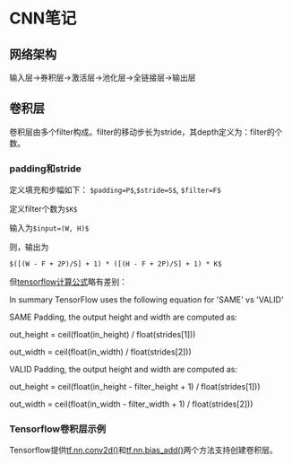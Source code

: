 # CNN笔记

## 网络架构

输入层->券积层->激活层->池化层->全链接层->输出层

## 卷积层

卷积层由多个filter构成。filter的移动步长为stride，其depth定义为：filter的个数。

### padding和stride

定义填充和步幅如下：
`$padding=P$`,`$stride=S$`, `$filter=F$`

定义filter个数为`$K$`

输入为`$input=(W, H)$`

则，输出为

`$([(W - F + 2P)/S] + 1) * ([(H - F + 2P)/S] + 1) * K$`

但[tensorflow计算公式](https://www.tensorflow.org/api_guides/python/nn#Convolution)略有差别：

In summary TensorFlow uses the following equation for 'SAME' vs 'VALID'

SAME Padding, the output height and width are computed as:

out_height = ceil(float(in_height) / float(strides[1]))

out_width = ceil(float(in_width) / float(strides[2]))

VALID Padding, the output height and width are computed as:

out_height = ceil(float(in_height - filter_height + 1) / float(strides[1]))

out_width = ceil(float(in_width - filter_width + 1) / float(strides[2]))

### Tensorflow卷积层示例

Tensorflow提供[tf.nn.conv2d()](https://www.tensorflow.org/api_docs/python/tf/nn/conv2d)和[tf.nn.bias_add()](https://www.tensorflow.org/api_docs/python/tf/nn/bias_add)两个方法支持创建卷积层。

